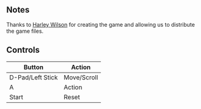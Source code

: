 ## Notes

Thanks to [Harley Wilson](https://hwilson.itch.io) for creating the game and allowing us to distribute the game files.

## Controls

| Button | Action |
|--|--| 
|D-Pad/Left Stick|Move/Scroll|
|A|Action|
|Start|Reset|


